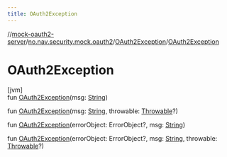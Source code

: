 ```yaml
---
title: OAuth2Exception
---
```

//[mock-oauth2-server](../../../index.html)/[no.nav.security.mock.oauth2](../index.html)/[OAuth2Exception](index.html)/[OAuth2Exception](-o-auth2-exception.html)



# OAuth2Exception



[jvm]\
fun [OAuth2Exception](-o-auth2-exception.html)(msg: [String](https://kotlinlang.org/api/latest/jvm/stdlib/kotlin/-string/index.html))

fun [OAuth2Exception](-o-auth2-exception.html)(msg: [String](https://kotlinlang.org/api/latest/jvm/stdlib/kotlin/-string/index.html), throwable: [Throwable](https://kotlinlang.org/api/latest/jvm/stdlib/kotlin/-throwable/index.html)?)

fun [OAuth2Exception](-o-auth2-exception.html)(errorObject: ErrorObject?, msg: [String](https://kotlinlang.org/api/latest/jvm/stdlib/kotlin/-string/index.html))

fun [OAuth2Exception](-o-auth2-exception.html)(errorObject: ErrorObject?, msg: [String](https://kotlinlang.org/api/latest/jvm/stdlib/kotlin/-string/index.html), throwable: [Throwable](https://kotlinlang.org/api/latest/jvm/stdlib/kotlin/-throwable/index.html)?)




